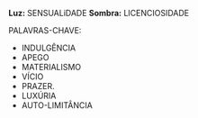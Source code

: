 **Luz:** SENSUALiDADE
**Sombra:** LICENCIOSIDADE

PALAVRAS-CHAVE:
- INDULGÊNCIA
- APEGO
- MATERIALISMO
- VÍCIO
- PRAZER.
- LUXÚRIA
- AUTO-LIMITÂNCIA